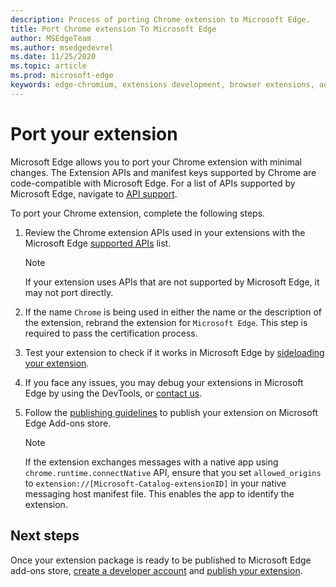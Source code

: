 ```yaml
---
description: Process of porting Chrome extension to Microsoft Edge.
title: Port Chrome extension To Microsoft Edge
author: MSEdgeTeam
ms.author: msedgedevrel
ms.date: 11/25/2020
ms.topic: article
ms.prod: microsoft-edge
keywords: edge-chromium, extensions development, browser extensions, addons, partner center, developer
---
```

# Port your extension  

Microsoft Edge allows you to port your Chrome extension with minimal changes.  The Extension APIs and manifest keys supported by Chrome are code-compatible with Microsoft Edge.  For a list of APIs supported by Microsoft Edge, navigate to [API support][ExtensionApiSupport].  

To port your Chrome extension, complete the following steps.  

1.  Review the Chrome extension APIs used in your extensions with the Microsoft Edge [supported APIs][ExtensionApiSupport] list.  
    
    > [!NOTE]
    > If your extension uses APIs that are not supported by Microsoft Edge, it may not port directly.  
    
1.  If the name `Chrome` is being used in either the name or the description of the extension, rebrand the extension for `Microsoft Edge`.  This step is required to pass the certification process.  
1.  Test your extension to check if it works in Microsoft Edge by [sideloading your extension][ExtensionsGettingStartedExtensionSideloading].  
1.  If you face any issues, you may debug your extensions in Microsoft Edge by using the DevTools, or [contact us][mailtoExtensionMicrosoft].  
1.  Follow the [publishing guidelines][ExtensionsPublishPublishExtension] to publish your extension on Microsoft Edge Add-ons store.  
    
    > [!NOTE]
    > If the extension exchanges messages with a native app using `chrome.runtime.connectNative` API, ensure that you set `allowed_origins` to `extension://[Microsoft-Catalog-extensionID]` in your native messaging host manifest file.  This enables the app to identify the extension.  
    
## Next steps  

Once your extension package is ready to be published to Microsoft Edge add-ons store, [create a developer account][ExtensionsPublishCreateDevAccount] and [publish your extension][ExtensionsPublishPublishExtension].  

<!-- links -->  

[ExtensionApiSupport]: ./api-support.md "API support | Microsoft Docs"  
[ExtensionsGettingStartedExtensionSideloading]: ../getting-started/extension-sideloading.md "Sideload your extension | Microsoft Docs"  
[ExtensionsPublishCreateDevAccount]: ../publish/create-dev-account.md "Developer registration | Microsoft Docs"  
[ExtensionsPublishPublishExtension]: ../publish/publish-extension.md "Publish your extension | Microsoft Docs"  

[ChromeDeveloperWebStorePayments]: https://developer.chrome.com/webstore/one_time_payments "One-Time Payments | Chrome Developer"  

[mailtoExtensionMicrosoft]: mailto:ext_dev_support@microsoft.com "ext_dev_support@microsoft.com"  
